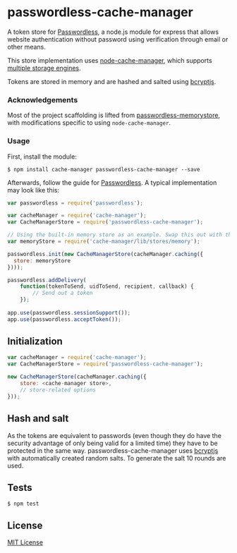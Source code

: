 # passwordless-cache-manager

A token store for [Passwordless](https://github.com/florianheinemann/passwordless), a node.js module for express that allows website authentication without password using verification through email or other means. 

This store implementation uses [node-cache-manager](https://github.com/BryanDonovan/node-cache-manager), which supports [multiple storage engines](https://github.com/BryanDonovan/node-cache-manager#store-engines).

Tokens are stored in memory and are hashed and salted using [bcryptjs](https://github.com/dcodeIO/bcrypt.js).

### Acknowledgements

Most of the project scaffolding is lifted from [passwordless-memorystore](https://github.com/lloydcotten/passwordless-memorystore), with modifications specific to using `node-cache-manager`.

### Usage

First, install the module:

`$ npm install cache-manager passwordless-cache-manager --save`

Afterwards, follow the guide for [Passwordless](https://github.com/florianheinemann/passwordless). A typical implementation may look like this:

```javascript
var passwordless = require('passwordless');

var cacheManager = require('cache-manager');
var CacheManagerStore = require('passwordless-cache-manager');

// Using the built-in memory store as an example. Swap this out with the specific cache-manager storage engine you need
var memoryStore = require('cache-manager/lib/stores/memory');

passwordless.init(new CacheManagerStore(cacheManager.caching({
  store: memoryStore
})));

passwordless.addDelivery(
    function(tokenToSend, uidToSend, recipient, callback) {
        // Send out a token
    });
    
app.use(passwordless.sessionSupport());
app.use(passwordless.acceptToken());
```

## Initialization

```javascript
var cacheManager = require('cache-manager');
var CacheManagerStore = require('passwordless-cache-manager');

new CacheManagerStore(cacheManager.caching({
    store: <cache-manager store>,
    // store-related options
}));
```

## Hash and salt
As the tokens are equivalent to passwords (even though they do have the security advantage of only being valid for a limited time) they have to be protected in the same way. passwordless-cache-manager uses [bcryptjs](https://github.com/dcodeIO/bcrypt.js) with automatically created random salts. To generate the salt 10 rounds are used.

## Tests

`$ npm test`

## License

[MIT License](http://opensource.org/licenses/MIT)
